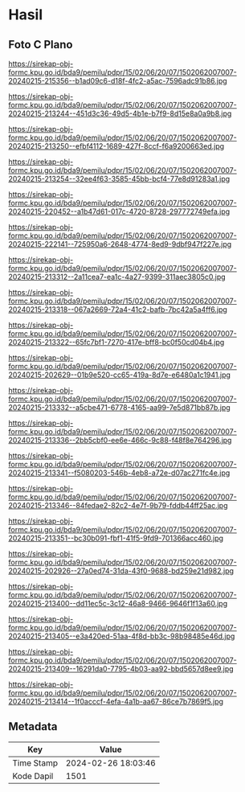 # Hasil

## Foto C Plano

https://sirekap-obj-formc.kpu.go.id/bda9/pemilu/pdpr/15/02/06/20/07/1502062007007-20240215-215356--b1ad09c6-d18f-4fc2-a5ac-7596adc91b86.jpg

https://sirekap-obj-formc.kpu.go.id/bda9/pemilu/pdpr/15/02/06/20/07/1502062007007-20240215-213244--451d3c36-49d5-4b1e-b7f9-8d15e8a0a9b8.jpg

https://sirekap-obj-formc.kpu.go.id/bda9/pemilu/pdpr/15/02/06/20/07/1502062007007-20240215-213250--efbf4112-1689-427f-8ccf-f6a9200663ed.jpg

https://sirekap-obj-formc.kpu.go.id/bda9/pemilu/pdpr/15/02/06/20/07/1502062007007-20240215-213254--32ee4f63-3585-45bb-bcf4-77e8d91283a1.jpg

https://sirekap-obj-formc.kpu.go.id/bda9/pemilu/pdpr/15/02/06/20/07/1502062007007-20240215-220452--a1b47d61-017c-4720-8728-297772749efa.jpg

https://sirekap-obj-formc.kpu.go.id/bda9/pemilu/pdpr/15/02/06/20/07/1502062007007-20240215-222141--725950a6-2648-4774-8ed9-9dbf947f227e.jpg

https://sirekap-obj-formc.kpu.go.id/bda9/pemilu/pdpr/15/02/06/20/07/1502062007007-20240215-213312--2a11cea7-ea1c-4a27-9399-311aec3805c0.jpg

https://sirekap-obj-formc.kpu.go.id/bda9/pemilu/pdpr/15/02/06/20/07/1502062007007-20240215-213318--067a2669-72a4-41c2-bafb-7bc42a5a4ff6.jpg

https://sirekap-obj-formc.kpu.go.id/bda9/pemilu/pdpr/15/02/06/20/07/1502062007007-20240215-213322--65fc7bf1-7270-417e-bff8-bc0f50cd04b4.jpg

https://sirekap-obj-formc.kpu.go.id/bda9/pemilu/pdpr/15/02/06/20/07/1502062007007-20240215-202629--01b9e520-cc65-419a-8d7e-e6480a1c1941.jpg

https://sirekap-obj-formc.kpu.go.id/bda9/pemilu/pdpr/15/02/06/20/07/1502062007007-20240215-213332--a5cbe471-6778-4165-aa99-7e5d871bb87b.jpg

https://sirekap-obj-formc.kpu.go.id/bda9/pemilu/pdpr/15/02/06/20/07/1502062007007-20240215-213336--2bb5cbf0-ee6e-466c-9c88-f48f8e764296.jpg

https://sirekap-obj-formc.kpu.go.id/bda9/pemilu/pdpr/15/02/06/20/07/1502062007007-20240215-213341--f5080203-546b-4eb8-a72e-d07ac271fc4e.jpg

https://sirekap-obj-formc.kpu.go.id/bda9/pemilu/pdpr/15/02/06/20/07/1502062007007-20240215-213346--84fedae2-82c2-4e7f-9b79-fddb44ff25ac.jpg

https://sirekap-obj-formc.kpu.go.id/bda9/pemilu/pdpr/15/02/06/20/07/1502062007007-20240215-213351--bc30b091-fbf1-41f5-9fd9-701366acc460.jpg

https://sirekap-obj-formc.kpu.go.id/bda9/pemilu/pdpr/15/02/06/20/07/1502062007007-20240215-202926--27a0ed74-31da-43f0-9688-bd259e21d982.jpg

https://sirekap-obj-formc.kpu.go.id/bda9/pemilu/pdpr/15/02/06/20/07/1502062007007-20240215-213400--dd11ec5c-3c12-46a8-9466-9646f1f13a60.jpg

https://sirekap-obj-formc.kpu.go.id/bda9/pemilu/pdpr/15/02/06/20/07/1502062007007-20240215-213405--e3a420ed-51aa-4f8d-bb3c-98b98485e46d.jpg

https://sirekap-obj-formc.kpu.go.id/bda9/pemilu/pdpr/15/02/06/20/07/1502062007007-20240215-213409--16291da0-7795-4b03-aa92-bbd5657d8ee9.jpg

https://sirekap-obj-formc.kpu.go.id/bda9/pemilu/pdpr/15/02/06/20/07/1502062007007-20240215-213414--1f0acccf-4efa-4a1b-aa67-86ce7b7869f5.jpg


## Metadata

| Key        | Value               |
| ---------- | ------------------- |
| Time Stamp | 2024-02-26 18:03:46 |
| Kode Dapil | 1501                |



